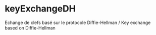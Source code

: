 # keyExchangeDH
Echange de clefs basé sur le protocole Diffie-Hellman / Key exchange based on Diffie-Hellman
